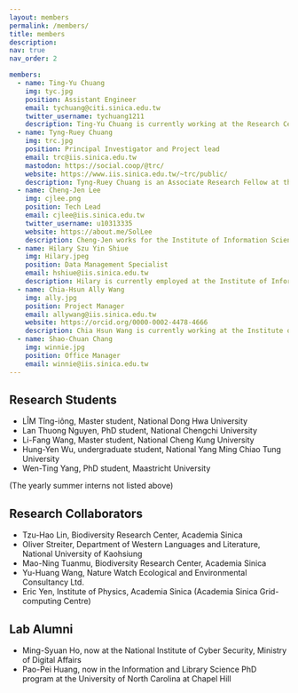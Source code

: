 ```yaml
---
layout: members
permalink: /members/
title: members
description:
nav: true
nav_order: 2

members:
  - name: Ting-Yu Chuang
    img: tyc.jpg
    position: Assistant Engineer
    email: tychuang@citi.sinica.edu.tw
    twitter_username: tychuang1211
    description: Ting-Yu Chuang is currently working at the Research Center for Information Technology Innovation, Academia Sinica, as an assistant engineer. She contributes to the maintenance and development of the depositar (data.depositar.io). She is also an active participant in open source communities, with a focus on the applications of open data and free software.
  - name: Tyng-Ruey Chuang
    img: trc.jpg
    position: Principal Investigator and Project lead
    email: trc@iis.sinica.edu.tw
    mastodon: https://social.coop/@trc/
    website: https://www.iis.sinica.edu.tw/~trc/public/
    description: Tyng-Ruey Chuang is an Associate Research Fellow at the Institute of Information Science, Academia Sinica, with joint appointments at both the Research Center for Humanities and Social Sciences (Center for GIS) and the Research Center for Information Technology Innovation.
  - name: Cheng-Jen Lee
    img: cjlee.png
    position: Tech Lead
    email: cjlee@iis.sinica.edu.tw
    twitter_username: u10313335
    website: https://about.me/SolLee
    description: Cheng-Jen works for the Institute of Information Science, Academia Sinica, Taiwan. He leads the technical development of the depositar (data.depositar.io). His recent research interests are data exchange standards, deployment automation and long-term maintenance of information systems. Utilizing the above technologies, he aims to achieve the sustainability of the depositar. He is also a senior Python language user.
  - name: Hilary Szu Yin Shiue
    img: Hilary.jpeg
    position: Data Management Specialist
    email: hshiue@iis.sinica.edu.tw
    description: Hilary is currently employed at the Institute of Information Science, Academia Sinica, where she is involved in promoting Research Data Management (RDM) and assisting with the creation of Data Management Plans. Prior to joining the depositar team, she worked at various GLAM institutions in the United States, focusing on practicing good digital preservation and doing research related to the reuse of historical archival data.
  - name: Chia-Hsun Ally Wang
    img: ally.jpg
    position: Project Manager
    email: allywang@iis.sinica.edu.tw
    website: https://orcid.org/0000-0002-4478-4666
    description: Chia Hsun Wang is currently working at the Institute of Information Science, Academia Sinica. Previously she was with Open Source Software Foundry (OSSF) and Creative Commons Taiwan, two projects hosted at Academia Sinica. With an engineering background and a passion for promoting open and free culture, her focus revolves around the topics of digital preservation and research data management.
  - name: Shao-Chuan Chang
    img: winnie.jpg
    position: Office Manager
    email: winnie@iis.sinica.edu.tw
---
```


## Research Students

- LÎM Tîng-iông, Master student, National Dong Hwa University
- Lan Thuong Nguyen, PhD student, National Chengchi University
- Li-Fang Wang, Master student, National Cheng Kung University
- Hung-Yen Wu, undergraduate student, National Yang Ming Chiao Tung University
- Wen-Ting Yang, PhD student, Maastricht University

(The yearly summer interns not listed above)

## Research Collaborators

- Tzu-Hao Lin, Biodiversity Research Center, Academia Sinica
- Oliver Streiter, Department of Western Languages and Literature, National University of Kaohsiung
- Mao-Ning Tuanmu, Biodiversity Research Center, Academia Sinica
- Yu-Huang Wang, Nature Watch Ecological and Environmental Consultancy Ltd.
- Eric Yen, Institute of Physics, Academia Sinica (Academia Sinica Grid-computing Centre)

## Lab Alumni

- Ming-Syuan Ho, now at the National Institute of Cyber Security, Ministry of
Digital Affairs
- Pao-Pei Huang, now in the Information and Library Science PhD program at
the University of North Carolina at Chapel Hill
